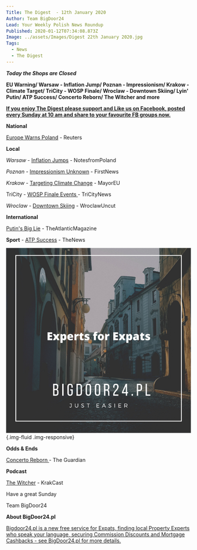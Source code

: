 ```yaml
---
Title: The Digest  - 12th January 2020
Author: Team BigDoor24
Lead: Your Weekly Polish News Roundup
Published: 2020-01-12T07:34:08.873Z
Image: ../assets/Images/Digest 22th January 2020.jpg
Tags:
  - News
  - The Digest
---
```

***Today the Shops are Closed***

**EU Warning/ Warsaw - Inflation Jump/ Poznan - Impressionism/ Krakow - Climate Target/ TriCity - WOSP Finale/ Wroclaw - Downtown Skiing/ Lyin' Putin/ ATP Success/ Concerto Reborn/ The Witcher and more**

**[If you enjoy The Digest please support and Like us on Facebook, posted every Sunday at 10 am and share to your favourite FB groups now.](https://www.facebook.com/bigdoor24/)**

<div class="sharethis-inline-share-buttons"></div>

**National**

[Europe  Warns Poland](https://www.reuters.com/article/us-poland-judiciary-eu/eus-top-judge-warns-poland-over-overhaul-of-judiciary-idUSKBN1Z81VV) - Reuters

**Local**

*Warsaw* - [](https://www.thefirstnews.com/article/jingle-jails-warsaw-cops-issue-festive-mug-shots-in-search-for-crimbo-criminals-9355)[](https://www.reuters.com/article/us-poland-judiciary-toga-march/thousands-protest-against-polands-plan-to-discipline-judges-idUSKBN1ZA0PD)[Inflation Jumps](https://notesfrompoland.com/2020/01/08/polish-inflation-hits-highest-level-since-2012/)  [](https://www.tvn24.pl/tvn24-news-in-english,157,m/warsaw-burst-water-pipe-wreaks-havoc-and-sends-2-to-hospital,992517.html)- NotesfromPoland

*Poznan -* [Impressionism Unknown](https://www.thefirstnews.com/article/exhibition-of-impressionist-prints-opens-in-poznan-9683) - FirstNews

*Krakow*  - [](https://notesfrompoland.com/2019/12/21/polands-oldest-museum-reopens-after-ten-years-of-closure-and-controversy/) [](https://nypost.com/2019/12/14/doj-attorney-tells-auschwitz-museum-i-will-come-after-you/) [Targeting Climate Change](https://www.themayor.eu/en/new-climate-change-unit-operating-in-krakow) - MayorEU

TriCity - [WOSP Finale Events ](https://tricitynews.pl/event/the-28th-grand-finale-of-the-grand-orchestra-of-christmas-charity/)- TriCityNews

*Wroclaw* - [Downtown Skiing](https://wroclawuncut.com/2020/01/07/skiing-simulator-opens-in-wroclaw/)  - WroclawUncut

**International**

[Putin's Big Lie](https://www.theatlantic.com/ideas/archive/2020/01/putin-blames-poland-world-war-ii/604426/) - TheAtlanticMagazine

**Sport** - [ATP Success](https://www.polskieradio.pl/395/7790/Artykul/2432547,Tennis-Poland-beats-Austria-in-ATP-Cup) [](https://www.polskieradio.pl/395/7790/Artykul/2421456,Polish-football-player-to-compete-for-spot-in-NFL)- TheNews

![](assets/Images/expertsexpats-fb-advert.png){.img-fluid .img-responsive}

**Odds & Ends**

[Concerto Reborn](https://www.theguardian.com/world/2020/jan/01/polish-composer-ludomir-rozycki-lost-wartime-concerto-brought-back-to-life)[ ](https://notesfrompoland.com/2019/12/19/new-year-new-prices-as-poland-faces-growing-inflation/)- The Guardian

**Podcast**

[The Witcher](https://www.krakcast.pl/e/krakcast-weekend-%e2%80%93-the-witcher/) - KrakCast

Have a great Sunday 

Team BigDoor24

**About BigDoor24.pl**

[Bigdoor24.pl is a new free service for Expats, finding local Property Experts who speak your language, securing Commission Discounts and Mortgage Cashbacks - see BigDoor24.pl for more details.](https://bigdoor24.pl/)
